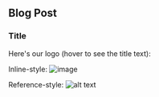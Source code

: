 ## Blog Post

### Title

Here's our logo (hover to see the title text):

Inline-style: 
![image](https://static.politico.com/dims4/default/7cf384e/2147483647/resize/1160x/quality/90/?url=https%3A%2F%2Fstatic.politico.com%2F73%2F3a%2F76e0e4be4a5ab57273a1c1c4a007%2F180920-joe-biden-ap-1-773.jpg
     "BERLIN")

Reference-style: 
![alt text][logo]

[logo]: https://github.com/Maggab1031/gabemagee/images/BERLIN_BROCKHAMPTON.jpg "BERLIN"
